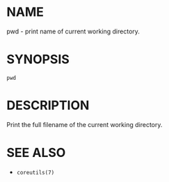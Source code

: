 # NAME
pwd - print name of current working directory.

# SYNOPSIS

    pwd

# DESCRIPTION
Print the full filename of the current working directory.

# SEE ALSO
- `coreutils(7)`
